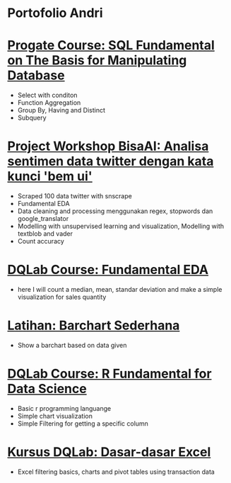 # Portofolio Andri

# [Progate Course: SQL Fundamental on The Basis for Manipulating Database](https://github.com/andri748/Progate-SQL-Fundamental-on-The-Basis-for-Manipulating-Data/blob/main/SQLFundamental.sql)
* Select with conditon
* Function Aggregation
* Group By, Having and Distinct
* Subquery

# [Project Workshop BisaAI: Analisa sentimen data twitter dengan kata kunci 'bem ui'](https://github.com/andri748/AnalisaSentimenDataTwitterBemUI)
* Scraped 100 data twitter with snscrape
* Fundamental EDA 
* Data cleaning and processing menggunakan regex, stopwords dan google_translator
* Modelling with unsupervised learning and visualization, Modelling with textblob and vader
* Count accuracy

# [DQLab Course: Fundamental EDA](https://github.com/andri748/DQLabCourseFundaEDA)
* here I will count a median, mean, standar deviation and make a simple visualization for sales quantity

# [Latihan: Barchart Sederhana](https://github.com/andri748/ITskillsBarchartFunda)
* Show a barchart based on data given

# [DQLab Course: R Fundamental for Data Science](https://github.com/andri748/DQLabCourseFundaRforDS)
* Basic r programming languange
* Simple chart visualization
* Simple Filtering for getting a specific column

# [Kursus DQLab: Dasar-dasar Excel](https://github.com/andri748/BasicExcel)
* Excel filtering basics, charts and pivot tables using transaction data
